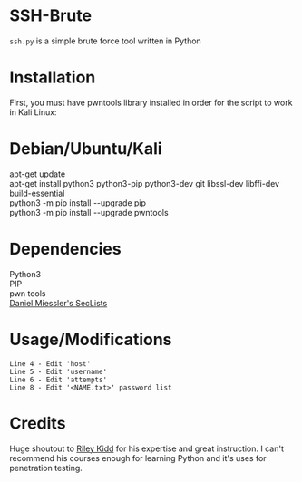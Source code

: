 # SSH-Brute

`ssh.py` is a simple brute force tool written in Python

# Installation

First, you must have pwntools library installed in order for the script to work in Kali Linux:

# Debian/Ubuntu/Kali

apt-get update  
apt-get install python3 python3-pip python3-dev git libssl-dev libffi-dev build-essential  
python3 -m pip install --upgrade pip  
python3 -m pip install --upgrade pwntools  

# Dependencies

   Python3  
   PIP  
   pwn tools  
   [Daniel Miessler's SecLists](https://github.com/danielmiessler/SecLists)
    
# Usage/Modifications

    Line 4 - Edit 'host'  
    Line 5 - Edit 'username'  
    Line 6 - Edit 'attempts'
    Line 8 - Edit '<NAME.txt>' password list
    
# Credits

Huge shoutout to [Riley Kidd](https://twitter.com/247CTF) for his expertise and great instruction. I can't recommend his courses enough for learning Python and it's uses for penetration testing.
